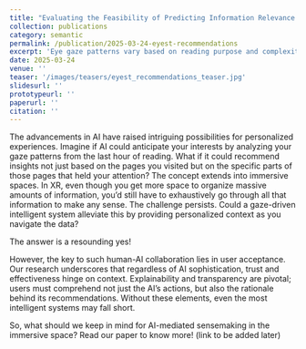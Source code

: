 ```yaml
---
title: "Evaluating the Feasibility of Predicting Information Relevance During Sensemaking with Eye Gaze Data"
collection: publications
category: semantic
permalink: /publication/2025-03-24-eyest-recommendations
excerpt: 'Eye gaze patterns vary based on reading purpose and complexity, and can provide insights into a reader’s perception of the content. We hypothesize that during a complex sensemaking task with many text-based documents, we will be able to use eye-tracking data to predict the importance of documents and words, which could be the basis for intelligent suggestions made by the system to an analyst. We introduce a novel eye-gaze metric called ‘GazeScore’ that predicts an analyst’s perception of the relevance of each document and word when they perform a sensemaking task. We conducted a user study to assess the effectiveness of this metric and found strong evidence that documents and words with high GazeScores are perceived as more relevant, while those with low GazeScores were considered less relevant. We explore potential real-time applications of this metric to facilitate immersive sensemaking tasks by offering relevant suggestions.'
date: 2025-03-24
venue: ''
teaser: '/images/teasers/eyest_recommendations_teaser.jpg'
slidesurl: ''
prototypeurl: ''
paperurl: ''
citation: ''
---
```


The advancements in AI have raised intriguing possibilities for personalized experiences. 
Imagine if AI could anticipate your interests by analyzing your gaze patterns from the last hour of reading. What if it could recommend insights not just based on the pages you visited but on the specific parts of those pages that held your attention? The concept extends into immersive spaces. 
In XR, even though you get more space to organize massive amounts of information, you’d still have to exhaustively go through all that information to make any sense. The challenge persists. Could a gaze-driven intelligent system alleviate this by providing personalized context as you navigate the data?

The answer is a resounding yes!

However, the key to such human-AI collaboration lies in user acceptance. Our research underscores that regardless of AI sophistication, trust and effectiveness hinge on context. 
Explainability and transparency are pivotal; users must comprehend not just the AI’s actions, but also the rationale behind its recommendations. Without these elements, even the most intelligent systems may fall short.

So, what should we keep in mind for AI-mediated sensemaking in the immersive space? Read our paper to know more! (link to be added later)
